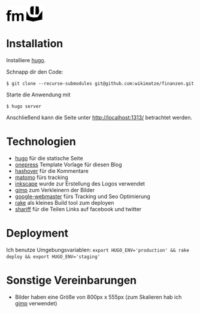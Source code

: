 ![Finanzmatze](https://raw.githubusercontent.com/wikimatze/finanzen/master/static/logo.png "Finanzmatze")


# Installation

Installiere [hugo](https://gohugo.io/getting-started/installing/ "hugo").

Schnapp dir den Code:


```
$ git clone --recurse-submodules git@github.com:wikimatze/finanzen.git
```


Starte die Anwendung mit


```
$ hugo server
```


Anschließend kann die Seite unter <http://localhost:1313/> betrachtet werden.


# Technologien

- [hugo](https://gohugo.io/ "hugo") für die statische Seite
- [onepress](https://themes.gohugo.io/onepress/ "onepress") Template Vorlage für diesen Blog
- [hashover](https://github.com/jacobwb/hashover "hashover") für die Kommentare
- [matomo](https://matomo.org/ "matomo") fürs tracking
- [inkscape](https://inkscape.org/ "inkscape") wurde zur Erstellung des Logos verwendet
- [gimp](https://www.gimp.org/ "gimp") zum Verkleinern der Bilder
- [google-webmaster](https://www.google.com/webmasters "google-webmaster") fürs Tracking und Seo Optimierung
- [rake](https://rubygems.org/gems/rake "rake") als kleines Build tool zum deployen
- [shariff](https://github.com/heiseonline/shariff "shariff") für die Teilen Links auf facebook und twitter


# Deployment

Ich benutze Umgebungsvariablen: `export HUGO_ENV='production' && rake deploy && export HUGO_ENV='staging'`


# Sonstige Vereinbarungen

- Bilder haben eine Größe von 800px x 555px (zum Skalieren hab ich [gimp](https://www.gimp.org/ "gimp") verwendet)
